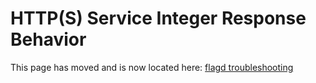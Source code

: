 # HTTP(S) Service Integer Response Behavior

This page has moved and is now located here: [flagd troubleshooting](https://flagd.dev/troubleshooting)
